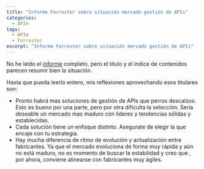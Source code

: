 ```yaml
---
title: "Informe Forrester sobre situación mercado gestión de APIs"
categories:
  - APIm
tags:
  - APIm
  - Forrester
excerpt: "Informe Forrester sobre situación mercado gestión de APIs"
---
```


No he leído el [informe](https://www.forrester.com/The+API+Management+Solutions+Market+Heats+Up/fulltext/-/E-res128003) completo, pero el título y el índice de contenidos parecen resumir bien la situación. 

Hasta que pueda leerlo entero, mis reflexiones aprovechando esos titulares son:

- Pronto habrá mas soluciones de gestión de APIs que perros descalzos. Esto es bueno por una parte, pero por otra dificulta la selección. Sería deseable un mercado mas maduro con lideres y tendencias sólidas y establecidas.
- Cada solución tiene un enfoque distinto.  Asegurate de elegir la que encaje con tu estrategia.
- Hay mucha diferencia de ritmo de evolución y actualización entre fabricantes. Ya que el mercado evoluciona de forma muy rápida y aún no está maduro, no es momento de buscar la estabilidad y  creo que , por ahora, conviene alinearse con fabricantes muy ágiles. ﻿